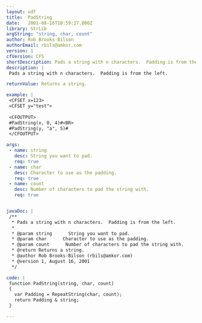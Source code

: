 ```yaml
---
layout: udf
title:  PadString
date:   2001-08-16T18:59:17.000Z
library: StrLib
argString: "string, char, count"
author: Rob Brooks-Bilson
authorEmail: rbils@amkor.com
version: 1
cfVersion: CF5
shortDescription: Pads a string with n characters.  Padding is from the left.
description: |
 Pads a string with n characters.  Padding is from the left.

returnValue: Returns a string.

example: |
 <CFSET x=123>
 <CFSET y="test">
 
 <CFOUTPUT>
 #PadString(x, 0, 4)#<BR>
 #PadString(y, "a", 5)#
 </CFOUTPUT>

args:
 - name: string
   desc: String you want to pad.
   req: true
 - name: char
   desc: Character to use as the padding.
   req: true
 - name: count
   desc: Number of characters to pad the string with.
   req: true


javaDoc: |
 /**
  * Pads a string with n characters.  Padding is from the left.
  * 
  * @param string      String you want to pad. 
  * @param char      Character to use as the padding. 
  * @param count      Number of characters to pad the string with. 
  * @return Returns a string. 
  * @author Rob Brooks-Bilson (rbils@amkor.com) 
  * @version 1, August 16, 2001 
  */

code: |
 function PadString(string, char, count)
 {
   var Padding = RepeatString(char, count);
   return Padding & string;
 }

---
```


